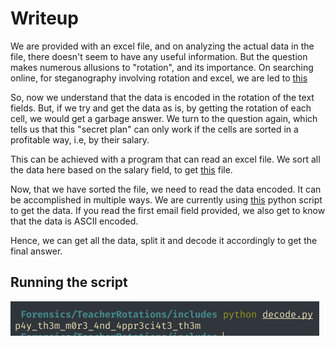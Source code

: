 # Writeup

We are provided with an excel file, and on analyzing the actual data in the file, there doesn't seem to have any useful information. But the question makes numerous allusions to "rotation", and its importance. On searching online, for steganography involving rotation and excel, we are led to [this](https://www.researchgate.net/publication/49942013_Steganography_in_Ms_Excel_Document_using_Text-rotation_Technique)

So, now we understand that the data is encoded in the rotation of the text fields. But, if we try and get the data as is, by getting the rotation of each cell, we would get a garbage answer. We turn to the question again, which tells us that this "secret plan" can only work if the cells are sorted in a profitable way, i.e, by their salary. 

  This can be achieved with a program that can read an excel file. We sort all the data here based on the salary field, to get [this](SolnStuff/created.xlsx) file. 

  Now, that we have sorted the file, we need to read the data encoded. It can be accomplished in multiple ways. We are currently using [this](SolnStuff/decode.py) python script to get the data. If you read the first email field provided, we also get to know that the data is ASCII encoded.

Hence, we can get all the data, split it and decode it accordingly to get the final answer.

## Running the script
![decode.py run](SolnStuff/script_run.png)
